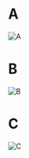 # A

![A](https://github.com/user-attachments/assets/816b79d3-0af5-497f-804f-465e7354bf5c)

# B

![B](https://github.com/user-attachments/assets/3c14aab5-4237-45a2-b94b-ae381347f65c)

# C

![C](https://github.com/user-attachments/assets/8a2bfe25-c56d-4591-b1dc-ce537d64dce1)

